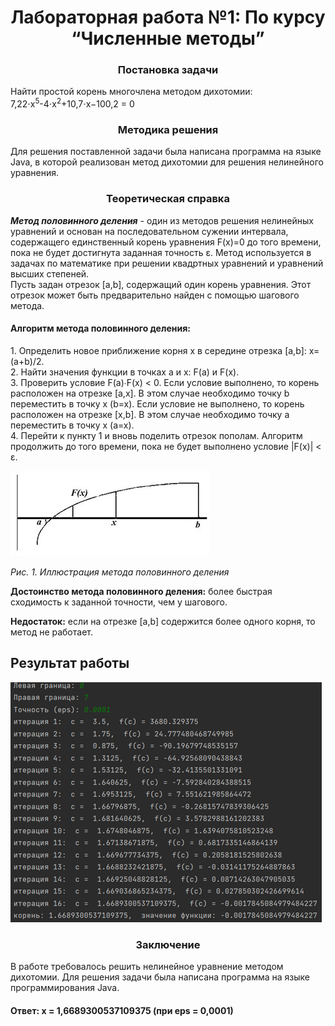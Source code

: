 <h1 align="center">Лабораторная работа №1: По курсу “Численные методы”</h1>
<h3 align="center">Постановка задачи</h3>
<p>
Найти простой корень многочлена методом дихотомии:<br>
7,22⋅x<sup>5</sup>-4⋅x<sup>2</sup>+10,7⋅x−100,2 = 0
</p>
<h3 align="center">Методика решения</h3>
<p>
Для решения поставленной задачи была написана программа на языке Java, в которой реализован метод дихотомии для решения нелинейного уравнения.
</p>
<h3 align="center">Теоретическая справка</h3>
<p>
<b><em>Метод половинного деления</em></b> - один из методов решения нелинейных уравнений и основан на последовательном сужении интервала, содержащего единственный корень уравнения F(x)=0 до того времени, пока не будет достигнута заданная точность ε. Метод используется в задачах по математике при решении квадртных уравнений и уравнений высших степеней.<br>
Пусть задан отрезок [a,b], содержащий один корень уравнения. Этот отрезок может быть предварительно найден с помощью шагового метода.
</p>
<h4>Алгоритм метода половинного деления:</h4>
<p>
	1. Определить новое приближение корня х в середине отрезка [a,b]: х=(а+b)/2.<br>
	2. Найти значения функции в точках а и х: F(a) и F(x).<br>
	3. Проверить условие F(a)∙F(x) < 0. Если условие выполнено, то корень расположен на отрезке [a,x]. В этом случае необходимо точку b переместить в точку x (b=x). Если условие не выполнено, то корень расположен на отрезке [x,b]. В этом случае необходимо точку а переместить в точку x (a=x).<br>
	4. Перейти к пункту 1 и вновь поделить отрезок пополам. Алгоритм продолжить до того времени, пока не будет выполнено условие |F(x)| < ε.<br>
</p>

![рис. 1](https://github.com/BLRGoD/Numerical_Methods_lab1/blob/master/src/img/lab1_1.jpg)

<p><em>Рис. 1. Иллюстрация метода половинного деления</em></p>
<p><b>Достоинство метода половинного деления:</b> более быстрая сходимость к заданной точности, чем у шагового.</p>
<p><b>Недостаток:</b>  если на отрезке [a,b] содержится более одного корня, то метод не работает.</p>
<h2>Результат работы</h2>

![рис. 2](https://github.com/BLRGoD/Numerical_Methods_lab1/blob/master/src/img/lab1_2.jpg)

<h3 align="center">Заключение</h3>
<p>В работе требовалось решить нелинейное уравнение методом дихотомии. Для решения задачи была написана программа на языке программирования Java.</p>
<h4>Ответ: x = 1,6689300537109375 (при eps = 0,0001)</h4>
